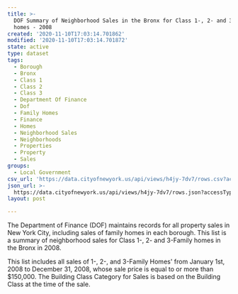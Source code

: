 ```yaml
---
title: >-
  DOF Summary of Neighborhood Sales in the Bronx for Class 1-, 2- and 3-Family
  homes - 2008
created: '2020-11-10T17:03:14.701862'
modified: '2020-11-10T17:03:14.701872'
state: active
type: dataset
tags:
  - Borough
  - Bronx
  - Class 1
  - Class 2
  - Class 3
  - Department Of Finance
  - Dof
  - Family Homes
  - Finance
  - Homes
  - Neighborhood Sales
  - Neighborhoods
  - Properties
  - Property
  - Sales
groups:
  - Local Government
csv_url: 'https://data.cityofnewyork.us/api/views/h4jy-7dv7/rows.csv?accessType=DOWNLOAD'
json_url: >-
  https://data.cityofnewyork.us/api/views/h4jy-7dv7/rows.json?accessType=DOWNLOAD
layout: post

---
```

The Department of Finance (DOF) maintains records for all property sales in New York City, including sales of family homes in each borough. This list is a summary of neighborhood sales for Class 1-, 2- and 3-Family homes in the Bronx in 2008.


This list includes all sales of 1-, 2-, and 3-Family Homes' from January 1st, 2008 to December 31, 2008, whose sale price is equal to or more than $150,000.  The Building Class Category for Sales is based on the Building Class at the time of the sale.
